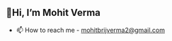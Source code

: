 ## 👋Hi, I’m Mohit Verma


<!-- **mohitbrij/mohitbrij** is a ✨ _special_ ✨ repository because its `README.md` (this file) appears on your GitHub profile. -->


- 📫 How to reach me - mohitbrijverma2@gmail.com
